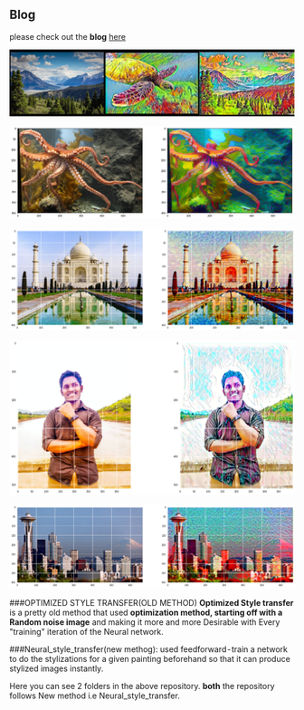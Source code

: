 ## Blog
please check out the **blog** [here](https://medium.com/@purnasaigudikandula/artistic-neural-style-transfer-with-pytorch-1543e08cc38f)

![img](images/result1.png)

![img](images/result2.png)

![img](images/result3.png)

![img](images/result4.png)

![img](images/result5.png)



###OPTIMIZED STYLE TRANSFER(OLD METHOD)
**Optimized Style transfer** is a pretty old method that used **optimization method, starting off with a Random noise image** and making it more and more Desirable with Every "training" iteration of the Neural network.

###Neural_style_transfer(new methog):
used feedforward - train a network to do the stylizations for a given painting beforehand so that it can produce stylized images instantly.

Here you can see 2 folders in the above repository.
 **both** the repository follows New method i.e Neural_style_transfer.
 
 
 
